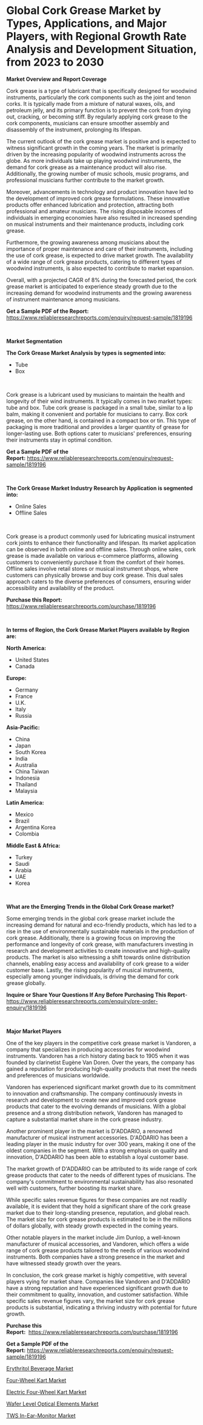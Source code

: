 <p><h1>Global Cork Grease Market by Types, Applications, and Major Players, with Regional Growth Rate Analysis and Development Situation, from 2023 to 2030</h1></p><p><strong>Market Overview and Report Coverage</strong></p>
<p><p>Cork grease is a type of lubricant that is specifically designed for woodwind instruments, particularly the cork components such as the joint and tenon corks. It is typically made from a mixture of natural waxes, oils, and petroleum jelly, and its primary function is to prevent the cork from drying out, cracking, or becoming stiff. By regularly applying cork grease to the cork components, musicians can ensure smoother assembly and disassembly of the instrument, prolonging its lifespan.</p><p>The current outlook of the cork grease market is positive and is expected to witness significant growth in the coming years. The market is primarily driven by the increasing popularity of woodwind instruments across the globe. As more individuals take up playing woodwind instruments, the demand for cork grease as a maintenance product will also rise. Additionally, the growing number of music schools, music programs, and professional musicians further contribute to the market growth.</p><p>Moreover, advancements in technology and product innovation have led to the development of improved cork grease formulations. These innovative products offer enhanced lubrication and protection, attracting both professional and amateur musicians. The rising disposable incomes of individuals in emerging economies have also resulted in increased spending on musical instruments and their maintenance products, including cork grease.</p><p>Furthermore, the growing awareness among musicians about the importance of proper maintenance and care of their instruments, including the use of cork grease, is expected to drive market growth. The availability of a wide range of cork grease products, catering to different types of woodwind instruments, is also expected to contribute to market expansion.</p><p>Overall, with a projected CAGR of 8% during the forecasted period, the cork grease market is anticipated to experience steady growth due to the increasing demand for woodwind instruments and the growing awareness of instrument maintenance among musicians.</p></p>
<p><strong>Get a Sample PDF of the Report:</strong> <a href="https://www.reliableresearchreports.com/enquiry/request-sample/1819196">https://www.reliableresearchreports.com/enquiry/request-sample/1819196</a></p>
<p>&nbsp;</p>
<p><strong>Market Segmentation</strong></p>
<p><strong>The Cork Grease Market Analysis by types is segmented into:</strong></p>
<p><ul><li>Tube</li><li>Box</li></ul></p>
<p>&nbsp;</p>
<p><p>Cork grease is a lubricant used by musicians to maintain the health and longevity of their wind instruments. It typically comes in two market types: tube and box. Tube cork grease is packaged in a small tube, similar to a lip balm, making it convenient and portable for musicians to carry. Box cork grease, on the other hand, is contained in a compact box or tin. This type of packaging is more traditional and provides a larger quantity of grease for longer-lasting use. Both options cater to musicians' preferences, ensuring their instruments stay in optimal condition.</p></p>
<p><strong>Get a Sample PDF of the Report:</strong>&nbsp;<a href="https://www.reliableresearchreports.com/enquiry/request-sample/1819196">https://www.reliableresearchreports.com/enquiry/request-sample/1819196</a></p>
<p>&nbsp;</p>
<p><strong>The Cork Grease Market Industry Research by Application is segmented into:</strong></p>
<p><ul><li>Online Sales</li><li>Offline Sales</li></ul></p>
<p>&nbsp;</p>
<p><p>Cork grease is a product commonly used for lubricating musical instrument cork joints to enhance their functionality and lifespan. Its market application can be observed in both online and offline sales. Through online sales, cork grease is made available on various e-commerce platforms, allowing customers to conveniently purchase it from the comfort of their homes. Offline sales involve retail stores or musical instrument shops, where customers can physically browse and buy cork grease. This dual sales approach caters to the diverse preferences of consumers, ensuring wider accessibility and availability of the product.</p></p>
<p><strong>Purchase this Report:</strong>&nbsp; <a href="https://www.reliableresearchreports.com/purchase/1819196">https://www.reliableresearchreports.com/purchase/1819196</a></p>
<p>&nbsp;</p>
<p><strong>In terms of Region, the Cork Grease Market Players available by Region are:</strong></p>
<p>
    <p> <strong> North America: </strong>
        <ul>
            <li>United States</li>
            <li>Canada</li>
        </ul>
        </p> 
    <p> <strong> Europe: </strong>
        <ul>
            <li>Germany</li>
            <li>France</li>
            <li>U.K.</li>
            <li>Italy</li>
            <li>Russia</li>
        </ul>
        </p> 
    <p> <strong> Asia-Pacific: </strong>
        <ul>
            <li>China</li>
            <li>Japan</li>
            <li>South Korea</li>
            <li>India</li>
            <li>Australia</li>
            <li>China Taiwan</li>
            <li>Indonesia</li>
            <li>Thailand</li>
            <li>Malaysia</li>
        </ul>
        </p> 
    <p> <strong> Latin America: </strong>
        <ul>
            <li>Mexico</li>
            <li>Brazil</li>
            <li>Argentina Korea</li>
            <li>Colombia</li>
        </ul>
        </p> 
    <p> <strong> Middle East & Africa: </strong>
        <ul>
            <li>Turkey</li>
            <li>Saudi</li>
            <li>Arabia</li>
            <li>UAE</li>
            <li>Korea</li>
        </ul>
    </p>
    </p>
<p>&nbsp;</p>
<p><strong>What are the Emerging Trends in the Global Cork Grease market?</strong></p>
<p><p>Some emerging trends in the global cork grease market include the increasing demand for natural and eco-friendly products, which has led to a rise in the use of environmentally sustainable materials in the production of cork grease. Additionally, there is a growing focus on improving the performance and longevity of cork grease, with manufacturers investing in research and development activities to create innovative and high-quality products. The market is also witnessing a shift towards online distribution channels, enabling easy access and availability of cork grease to a wider customer base. Lastly, the rising popularity of musical instruments, especially among younger individuals, is driving the demand for cork grease globally.</p></p>
<p><strong>Inquire or Share Your Questions If Any Before Purchasing This Report</strong>- <a href="https://www.reliableresearchreports.com/enquiry/pre-order-enquiry/1819196">https://www.reliableresearchreports.com/enquiry/pre-order-enquiry/1819196</a></p>
<p>&nbsp;</p>
<p><strong>Major Market Players</strong></p>
<p><p>One of the key players in the competitive cork grease market is Vandoren, a company that specializes in producing accessories for woodwind instruments. Vandoren has a rich history dating back to 1905 when it was founded by clarinetist Eugène Van Doren. Over the years, the company has gained a reputation for producing high-quality products that meet the needs and preferences of musicians worldwide.</p><p>Vandoren has experienced significant market growth due to its commitment to innovation and craftsmanship. The company continuously invests in research and development to create new and improved cork grease products that cater to the evolving demands of musicians. With a global presence and a strong distribution network, Vandoren has managed to capture a substantial market share in the cork grease industry.</p><p>Another prominent player in the market is D'ADDARIO, a renowned manufacturer of musical instrument accessories. D'ADDARIO has been a leading player in the music industry for over 300 years, making it one of the oldest companies in the segment. With a strong emphasis on quality and innovation, D'ADDARIO has been able to establish a loyal customer base.</p><p>The market growth of D'ADDARIO can be attributed to its wide range of cork grease products that cater to the needs of different types of musicians. The company's commitment to environmental sustainability has also resonated well with customers, further boosting its market share.</p><p>While specific sales revenue figures for these companies are not readily available, it is evident that they hold a significant share of the cork grease market due to their long-standing presence, reputation, and global reach. The market size for cork grease products is estimated to be in the millions of dollars globally, with steady growth expected in the coming years.</p><p>Other notable players in the market include Jim Dunlop, a well-known manufacturer of musical accessories, and Vandoren, which offers a wide range of cork grease products tailored to the needs of various woodwind instruments. Both companies have a strong presence in the market and have witnessed steady growth over the years.</p><p>In conclusion, the cork grease market is highly competitive, with several players vying for market share. Companies like Vandoren and D'ADDARIO have a strong reputation and have experienced significant growth due to their commitment to quality, innovation, and customer satisfaction. While specific sales revenue figures vary, the market size for cork grease products is substantial, indicating a thriving industry with potential for future growth.</p></p>
<p><strong>Purchase this Report:</strong>&nbsp;&nbsp;<a href="https://www.reliableresearchreports.com/purchase/1819196">https://www.reliableresearchreports.com/purchase/1819196</a></p>
<p></p>
<p><strong>Get a Sample PDF of the Report:</strong>&nbsp;<a href="https://www.reliableresearchreports.com/enquiry/request-sample/1819196">https://www.reliableresearchreports.com/enquiry/request-sample/1819196</a></p>
<p><p><a href="https://medium.com/@lupeosinski/erythritol-beverage-market-trends-forecast-and-competitive-analysis-to-2030-071e0c407a95">Erythritol Beverage Market</a></p><p><a href="https://medium.com/@flavietowne/four-wheel-kart-market-furnishes-information-on-market-share-market-trends-and-market-growth-3295203523fd">Four-Wheel Kart Market</a></p><p><a href="https://medium.com/@verladurgan/electric-four-wheel-kart-market-insights-into-market-cagr-market-trends-and-growth-strategies-a7fca44b8fc0">Electric Four-Wheel Kart Market</a></p><p><a href="https://medium.com/@ikeschumm/analyzing-wafer-level-optical-elements-market-global-industry-perspective-and-forecast-2023-to-d55f335d2c24">Wafer Level Optical Elements Market</a></p><p><a href="https://medium.com/@elsahermann/tws-in-ear-monitor-market-competitive-analysis-market-trends-and-forecast-to-2030-88f678f14106">TWS In-Ear-Monitor Market</a></p></p>